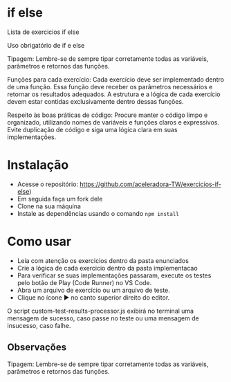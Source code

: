 # if else

Lista de exercicios if else

Uso obrigatório de if e else

Tipagem: Lembre-se de sempre tipar corretamente todas as variáveis, parâmetros e retornos das funções. 

Funções para cada exercício: Cada exercício deve ser implementado dentro de uma função. Essa função deve receber os parâmetros necessários e retornar os resultados adequados. A estrutura e a lógica de cada exercício devem estar contidas exclusivamente dentro dessas funções.

Respeito às boas práticas de código: Procure manter o código limpo e organizado, utilizando nomes de variáveis e funções claros e expressivos. Evite duplicação de código e siga uma lógica clara em suas implementações.

# Instalação

- Acesse o repositório: https://github.com/aceleradora-TW/exercicios-if-else)
- Em seguida faça um fork dele
- Clone na sua máquina
- Instale as dependências usando o comando ``npm install``

# Como usar

- Leia com atenção os exercicios dentro da pasta enunciados 
- Crie a lógica de cada exercicio dentro da pasta implementacao
- Para verificar se suas implementações passaram, execute os testes pelo botão de Play (Code Runner) no VS Code.
- Abra um arquivo de exercício ou um arquivo de teste.
- Clique no ícone ▶ no canto superior direito do editor.

   
O script custom-test-results-processor.js exibirá no terminal uma mensagem de sucesso, caso passe no teste ou uma mensagem de insucesso, caso falhe.

## Observações
Tipagem: Lembre-se de sempre tipar corretamente todas as variáveis, parâmetros e retornos das funções. 


